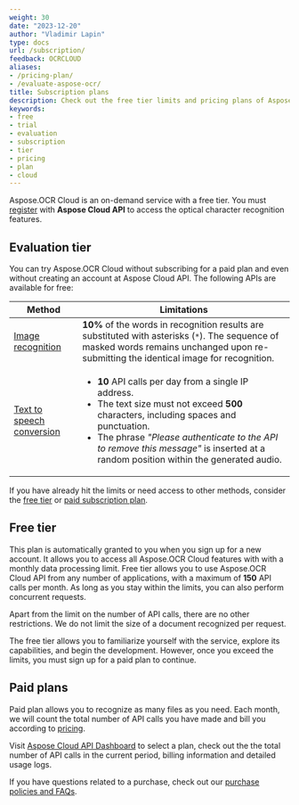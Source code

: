 ```yaml
---
weight: 30
date: "2023-12-20"
author: "Vladimir Lapin"
type: docs
url: /subscription/
feedback: OCRCLOUD
aliases:
- /pricing-plan/
- /evaluate-aspose-ocr/
title: Subscription plans
description: Check out the free tier limits and pricing plans of Aspose.OCR Cloud service.
keywords:
- free
- trial
- evaluation
- subscription
- tier
- pricing
- plan
- cloud
---
```


Aspose.OCR Cloud is an on-demand service with a free tier. You must [register](/ocr/sign-up/) with **Aspose Cloud API** to access the optical character recognition features.

## Evaluation tier

You can try Aspose.OCR Cloud without subscribing for a paid plan and even without creating an account at Aspose Cloud API. The following APIs are available for free:

Method | Limitations
------ | -----------
[Image recognition](/ocr/recognize-image/) | **10%** of the words in recognition results are substituted with asterisks (`*`). The sequence of masked words remains unchanged upon re-submitting the identical image for recognition.
[Text to speech conversion](/ocr/text-to-speech/) | <ul><li>**10** API calls per day from a single IP address.</li><li>The text size must not exceed **500** characters, including spaces and punctuation.</li><li>The phrase _"Please authenticate to the API to remove this message"_ is inserted at a random position within the generated audio.</li></ul>

If you have already hit the limits or need access to other methods, consider the [free tier](#free-tier) or [paid subscription plan](#paid-plans).

## Free tier

This plan is automatically granted to you when you sign up for a new account. It allows you to access all Aspose.OCR Cloud features with with a monthly data processing limit. Free tier allows you to use Aspose.OCR Cloud API from any number of applications, with a maximum of **150** API calls per month. As long as you stay within the limits, you can also perform concurrent requests.

Apart from the limit on the number of API calls, there are no other restrictions. We do not limit the size of a document recognized per request.

The free tier allows you to familiarize yourself with the service, explore its capabilities, and begin the development. However, once you exceed the limits, you must sign up for a paid plan to continue.

## Paid plans

Paid plan allows you to recognize as many files as you need. Each month, we will count the total number of API calls you have made and bill you according to [pricing](https://purchase.aspose.cloud/pricing).

Visit [Aspose Cloud API Dashboard](https://dashboard.aspose.cloud/) to select a plan, check out the the total number of API calls in the current period, billing information and detailed usage logs.

If you have questions related to a purchase, check out our [purchase policies and FAQs](https://purchase.aspose.cloud/policies).

